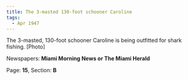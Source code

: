 ```yaml
---  
title: The 3-masted 130-foot schooner Caroline  
tags:  
  - Apr 1947  
---  
```

  
The 3-masted, 130-foot schooner Caroline is being outfitted for shark fishing. [Photo]  
  
Newspapers: **Miami Morning News or The Miami Herald**  
  
Page: **15**, Section: **B** 
